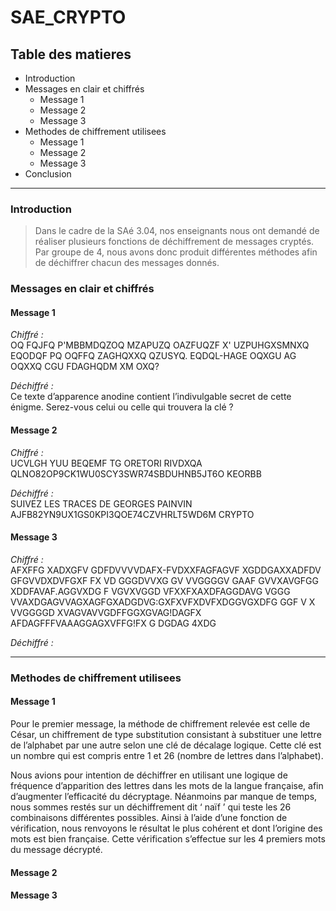 # SAE_CRYPTO

## Table des matieres
- Introduction
- Messages en clair et chiffrés
  * Message 1
  * Message 2
  * Message 3
- Methodes de chiffrement utilisees
  * Message 1
  * Message 2
  * Message 3
- Conclusion

---

### Introduction
> Dans le cadre de la SAé 3.04, nos enseignants nous ont demandé de réaliser plusieurs fonctions de déchiffrement de messages cryptés. Par groupe de 4, nous avons donc produit différentes méthodes afin de déchiffrer chacun des messages donnés. 

### Messages en clair et chiffrés
#### Message 1
*Chiffré :*  
OQ FQJFQ P'MBBMDQZOQ MZAPUZQ OAZFUQZF X'
UZPUHGXSMNXQ EQODQF PQ OQFFQ
ZAGHQXXQ QZUSYQ. EQDQL-HAGE OQXGU AG OQXXQ
CGU FDAGHQDM XM OXQ?

*Déchiffré :*  
Ce texte d’apparence anodine contient l’indivulgable secret de cette énigme. Serez-vous celui ou celle qui trouvera la clé ?

#### Message 2
*Chiffré :*  
UCVLGH YUU BEQEMF TG ORETORI RIVDXQA
QLNO82OP9CK1WU0SCY3SWR74SBDUHNB5JT6O
KEORBB

*Déchiffré :*  
SUIVEZ LES TRACES DE GEORGES PAINVIN AJFB82YN9UX1GS0KPI3QOE74CZVHRLT5WD6M CRYPTO

#### Message 3
*Chiffré :*  
AFXFFG XADXGFV GDFDVVVVDAFX-FVDXXFAGFAGVF XGDDGAXXADFDV GFGVVDXDVFGXF FX
VD GGGDVVXG GV VVGGGGV GAAF GVVXAVGFGG XDDFAVAF.AGGVXDG
F VGVXVGGD
VFXXFXAXDFAGGDAVG VGGG VVAXDGAGVVAGXAGFGXADGDVG:GXFXVFXDVFXDGGVGXDFG GGF V X VVGGGGD
XVAGVAVVGDFFGGXGVAG!DAGFX AFDAGFFFVAAAGGAGXVFFG!FX G DGDAG 4XDG

*Déchiffré :*  

---

### Methodes de chiffrement utilisees
#### Message 1

Pour le premier message, la méthode de chiffrement relevée est celle de César, un chiffrement de type substitution consistant à substituer une lettre de l’alphabet par une autre selon une clé de décalage logique. Cette clé est un nombre qui est compris entre 1 et 26 (nombre de lettres dans l’alphabet).

Nous avions pour intention de déchiffrer en utilisant une logique de fréquence d’apparition des lettres dans les mots de la langue française, afin d’augmenter l’efficacité du décryptage. Néanmoins par manque de temps, nous sommes restés sur un déchiffrement dit ‘ naïf ’ qui teste les 26 combinaisons différentes possibles. Ainsi à l’aide d’une fonction de vérification, nous renvoyons le résultat le plus cohérent et dont l’origine des mots est bien française. Cette vérification s’effectue sur les 4 premiers mots du message décrypté.

#### Message 2



#### Message 3

